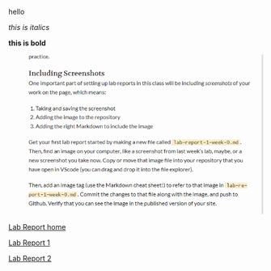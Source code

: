 hello

*this is italics*

**this is bold**


![screenshot](screenshotlab0.png)

[Lab Report home](https://zixiancai.github.io/cse15l-lab-reports/)

[Lab Report 1](https://zixiancai.github.io/cse15l-lab-reports/lab-report-1-week-0.html)

[Lab Report 2](https://zixiancai.github.io/cse15l-lab-reports/lab-report-2-week-3.html)
